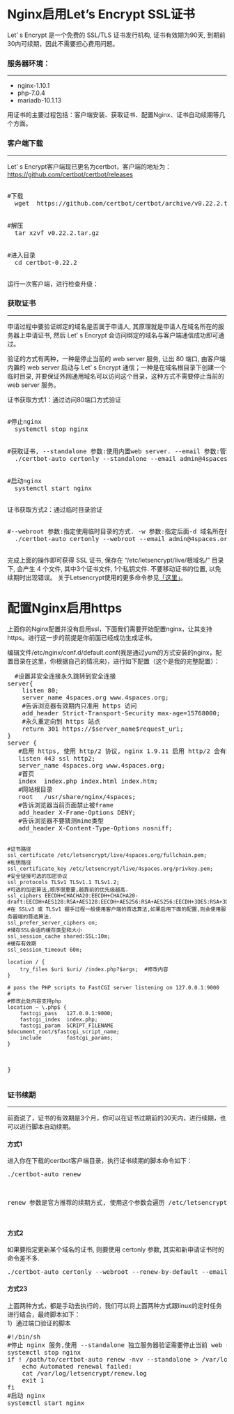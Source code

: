 <h1>Nginx启用Let’s Encrypt SSL证书</h1>

<p>Let’ s Encrypt 是一个免费的 SSL/TLS 证书发行机构, 证书有效期为90天, 到期前30内可续期，因此不需要担心费用问题。</p>
<h3>服务器环境：</h3>
<hr>
  <ul>
    <li>nginx-1.10.1</li>
    <li>php-7.0.4</li>
    <li>mariadb-10.1.13</li>
  </ul>
<p>用证书的主要过程包括：客户端安装、获取证书、配置Nginx、证书自动续期等几个方面。</p>
<h3>客户端下载</h3>
<hr>
<p>Let’ s Encrypt客户端现已更名为certbot，客户端的地址为：<a href=https://github.com/certbot/certbot/releases>https://github.com/certbot/certbot/releases </a></p>
<pre>
  <div>#下载
  wget  https://github.com/certbot/certbot/archive/v0.22.2.tar.gz</div>
  <div>#解压
  tar xzvf v0.22.2.tar.gz</div>
  <div>#进入目录
  cd certbot-0.22.2</div>
</pre>
运行一次客户端，进行检查升级：
<h3>获取证书</h3>
<hr>
<p>申请过程中要验证绑定的域名是否属于申请人, 其原理就是申请人在域名所在的服务器上申请证书, 然后 Let’ s Encrypt 会访问绑定的域名与客户端通信成功即可通过。</p>
<p>验证的方式有两种，一种是停止当前的 web server 服务, 让出 80 端口, 由客户端内置的 web server 启动与 Let’ s Encrypt 通信；一种是在域名根目录下创建一个临时目录,
  并要保证外网通用域名可以访问这个目录，这种方式不需要停止当前的 web server 服务。</p>
<p>证书获取方式1：通过访问80端口方式验证</p>
<pre>
  <div>#停止nginx
  systemctl stop nginx</div>
  <div>#获取证书, --standalone 参数:使用内置web server. --email 参数:管理员邮箱,证书到期前会发邮件到此邮箱提醒. -d 参数:要绑定的域名,同一域的不同子域都要输入.
  ./certbot-auto certonly --standalone --email admin@4spaces.org -d 4spaces.org -d www.4spaces.org</div>
  <div>#启动nginx
  systemctl start nginx</div>
</pre>
<p>证书获取方式2：通过临时目录验证</p>
<pre>
  <div>#--webroot 参数:指定使用临时目录的方式. -w 参数:指定后面-d 域名所在的根目录, 如果一次申请多个域的, 可以附加更多 -w...-d... 这段.
  ./certbot-auto certonly --webroot --email admin@4spaces.org -w /usr/share/nginx/html -d 4spaces.org -d www.4spaces.org</div>
</pre>
完成上面的操作即可获得 SSL 证书, 保存在 “/etc/letsencrypt/live/根域名/” 目录下, 会产生 4 个文件, 其中3个证书文件, 1个私钥文件. 不要移动证书的位置, 以免续期时出现错误。
关于Letsencrypt使用的更多命令参见<a href="https://www.4spaces.org/certbot-command-line-tool-usage-document/">「这里」</a>。

<h1>配置Nginx启用https</h1>

<p>上面你的Nginx配置并没有启用ssl，下面我们需要开始配置nginx，让其支持https。进行这一步的前提是你前面已经成功生成证书。</p>
<p>编辑文件/etc/nginx/conf.d/default.conf(我是通过yum的方式安装的nginx，配置目录在这里，你根据自己的情况来)，进行如下配置（这个是我的完整配置）：</p>
<pre>
  #设置非安全连接永久跳转到安全连接
server{
    listen 80;
    server_name 4spaces.org www.4spaces.org;
    #告诉浏览器有效期内只准用 https 访问
    add_header Strict-Transport-Security max-age=15768000;
    #永久重定向到 https 站点
    return 301 https://$server_name$request_uri;
}
server {
   #启用 https, 使用 http/2 协议, nginx 1.9.11 启用 http/2 会有bug, 已在 1.9.12 版本中修复.
   listen 443 ssl http2;
   server_name 4spaces.org www.4spaces.org;
   #首页
   index  index.php index.html index.htm;
   #网站根目录
   root   /usr/share/nginx/4spaces;
   #告诉浏览器当前页面禁止被frame
   add_header X-Frame-Options DENY;
   #告诉浏览器不要猜测mime类型
   add_header X-Content-Type-Options nosniff;

    #证书路径
    ssl_certificate /etc/letsencrypt/live/4spaces.org/fullchain.pem;
    #私钥路径
    ssl_certificate_key /etc/letsencrypt/live/4spaces.org/privkey.pem;
    #安全链接可选的加密协议
    ssl_protocols TLSv1 TLSv1.1 TLSv1.2;
    #可选的加密算法,顺序很重要,越靠前的优先级越高.
    ssl_ciphers EECDH+CHACHA20:EECDH+CHACHA20-draft:EECDH+AES128:RSA+AES128:EECDH+AES256:RSA+AES256:EECDH+3DES:RSA+3DES:!MD5;
    #在 SSLv3 或 TLSv1 握手过程一般使用客户端的首选算法,如果启用下面的配置,则会使用服务器端的首选算法.
    ssl_prefer_server_ciphers on;
    #储存SSL会话的缓存类型和大小
    ssl_session_cache shared:SSL:10m;
    #缓存有效期
    ssl_session_timeout 60m;

    location / {
        try_files $uri $uri/ /index.php?$args;  #修改内容
    }

    # pass the PHP scripts to FastCGI server listening on 127.0.0.1:9000
    #
    #修改此处内容支持php
    location ~ \.php$ {
        fastcgi_pass   127.0.0.1:9000;
        fastcgi_index  index.php;
        fastcgi_param  SCRIPT_FILENAME  $document_root/$fastcgi_script_name;
        include        fastcgi_params;
    }

}
</pre>
<h3>证书续期</h3>
<hr>
<p>前面说了，证书的有效期是3个月，你可以在证书过期前的30天内，进行续期，也可以进行脚本自动续期。</p>
<h4>方式1</h4>
进入你在下载的certbot客户端目录，执行证书续期的脚本命令如下：
<pre>
./certbot-auto renew
<br>
<p>renew 参数是官方推荐的续期方式, 使用这个参数会遍历 /etc/letsencrypt/live 下所有的证书, 如果证书在可续期的时间范围内(过期前30天内), 就会申请新的证书并替换原有证书, 否则跳过。</p>
</pre>
<h4>方式2</h4>
如果要指定更新某个域名的证书, 则要使用 certonly 参数, 其实和新申请证书时的命令差不多.
<pre>
./certbot-auto certonly --webroot --renew-by-default --email admin@4spaces.org -w /usr/share/nginx/html -d 4spaces.org -d www.4spaces.org
</pre>
<h4>方式23</h4>
上面两种方式，都是手动去执行的，我们可以将上面两种方式跟linux的定时任务进行结合，最终脚本如下：
<br>
1）通过端口验证的脚本
<pre>
#!/bin/sh
#停止 nginx 服务,使用 --standalone 独立服务器验证需要停止当前 web server.
systemctl stop nginx
if ! /path/to/certbot-auto renew -nvv --standalone > /var/log/letsencrypt/renew.log 2>&1 ; then
    echo Automated renewal failed:
    cat /var/log/letsencrypt/renew.log
    exit 1
fi
#启动 nginx
systemctl start nginx
</pre>
